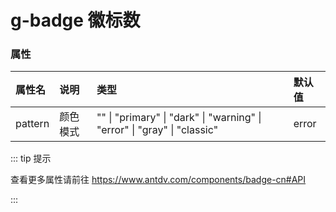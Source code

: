 # g-badge 徽标数

<preview path="./demo/basic.vue" title="pattern属性" description="添加主题色参数"></preview>

### 属性

| 属性名          | 说明                 | 类型                 | 默认值                 |
| :-------------- | :------------------- | :------------------- | :------------------- |
| pattern         | 颜色模式           | "" \| "primary" \| "dark" \| "warning" \| "error" \| "gray" \| "classic"           | error         |


::: tip 提示

查看更多属性请前往 https://www.antdv.com/components/badge-cn#API

:::
